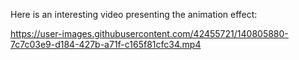 Here is an interesting video presenting the animation effect:

https://user-images.githubusercontent.com/42455721/140805880-7c7c03e9-d184-427b-a71f-c165f81cfc34.mp4


